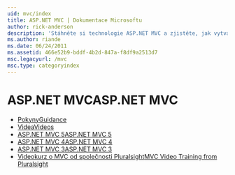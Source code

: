 ```yaml
---
uid: mvc/index
title: ASP.NET MVC | Dokumentace Microsoftu
author: rick-anderson
description: 'Stáhněte si technologie ASP.NET MVC a zjistěte, jak vytvářet webové aplikace pomocí vzoru modelu zobrazení kontroleru.'
ms.author: riande
ms.date: 06/24/2011
ms.assetid: 466e52b9-bddf-4b2d-847a-f8df9a2513d7
msc.legacyurl: /mvc
msc.type: categoryindex
---
```

<a name="aspnet-mvc"></a><span data-ttu-id="0782d-103">ASP.NET MVC</span><span class="sxs-lookup"><span data-stu-id="0782d-103">ASP.NET MVC</span></span>
====================
- [<span data-ttu-id="0782d-104">Pokyny</span><span class="sxs-lookup"><span data-stu-id="0782d-104">Guidance</span></span>](overview/index.md)
- [<span data-ttu-id="0782d-105">Videa</span><span class="sxs-lookup"><span data-stu-id="0782d-105">Videos</span></span>](videos/index.md)
- [<span data-ttu-id="0782d-106">ASP.NET MVC 5</span><span class="sxs-lookup"><span data-stu-id="0782d-106">ASP.NET MVC 5</span></span>](mvc5.md)
- [<span data-ttu-id="0782d-107">ASP.NET MVC 4</span><span class="sxs-lookup"><span data-stu-id="0782d-107">ASP.NET MVC 4</span></span>](mvc4.md)
- [<span data-ttu-id="0782d-108">ASP.NET MVC 3</span><span class="sxs-lookup"><span data-stu-id="0782d-108">ASP.NET MVC 3</span></span>](mvc3.md)
- [<span data-ttu-id="0782d-109">Videokurz o MVC od společnosti Pluralsight</span><span class="sxs-lookup"><span data-stu-id="0782d-109">MVC Video Training from Pluralsight</span></span>](pluralsight.md)
